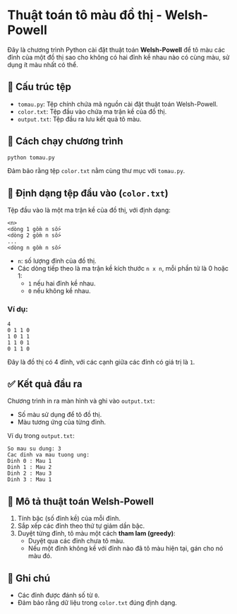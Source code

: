 
# Thuật toán tô màu đồ thị - Welsh-Powell

Đây là chương trình Python cài đặt thuật toán **Welsh-Powell** để tô màu các đỉnh của một đồ thị sao cho không có hai đỉnh kề nhau nào có cùng màu, sử dụng ít màu nhất có thể.

## 📁 Cấu trúc tệp

- `tomau.py`: Tệp chính chứa mã nguồn cài đặt thuật toán Welsh-Powell.
- `color.txt`: Tệp đầu vào chứa ma trận kề của đồ thị.
- `output.txt`: Tệp đầu ra lưu kết quả tô màu.

## 🚀 Cách chạy chương trình

```bash
python tomau.py
```

Đảm bảo rằng tệp `color.txt` nằm cùng thư mục với `tomau.py`.

## 📄 Định dạng tệp đầu vào (`color.txt`)

Tệp đầu vào là một ma trận kề của đồ thị, với định dạng:

```
<n>
<dòng 1 gồm n số>
<dòng 2 gồm n số>
...
<dòng n gồm n số>
```

- `n`: số lượng đỉnh của đồ thị.
- Các dòng tiếp theo là ma trận kề kích thước `n x n`, mỗi phần tử là 0 hoặc 1:
  - `1` nếu hai đỉnh kề nhau.
  - `0` nếu không kề nhau.

### Ví dụ:

```
4
0 1 1 0
1 0 1 1
1 1 0 1
0 1 1 0
```

Đây là đồ thị có 4 đỉnh, với các cạnh giữa các đỉnh có giá trị là `1`.

## ✅ Kết quả đầu ra

Chương trình in ra màn hình và ghi vào `output.txt`:

- Số màu sử dụng để tô đồ thị.
- Màu tương ứng của từng đỉnh.

Ví dụ trong `output.txt`:

```
So mau su dung: 3
Cac dinh va mau tuong ung:
Dinh 0 : Mau 1
Dinh 1 : Mau 2
Dinh 2 : Mau 3
Dinh 3 : Mau 1
```

## 🧠 Mô tả thuật toán Welsh-Powell

1. Tính bậc (số đỉnh kề) của mỗi đỉnh.
2. Sắp xếp các đỉnh theo thứ tự giảm dần bậc.
3. Duyệt từng đỉnh, tô màu một cách **tham lam (greedy)**:
   - Duyệt qua các đỉnh chưa tô màu.
   - Nếu một đỉnh không kề với đỉnh nào đã tô màu hiện tại, gán cho nó màu đó.

## 📌 Ghi chú

- Các đỉnh được đánh số từ `0`.
- Đảm bảo rằng dữ liệu trong `color.txt` đúng định dạng.

